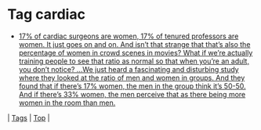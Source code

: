 <!--
title: Tag cardiac
date: 2020-06-28T15:26:59.254Z
tags:
-->
# Tag cardiac

 * [17% of cardiac surgeons are women, 17% of tenured professors are women. It just goes on and on. And isn’t that strange that that’s also the percentage of women in crowd scenes in movies? What if we’re actually training people to see that ratio as normal so that when you’re an adult, you don’t notice? …We just heard a fascinating and disturbing study where they looked at the ratio of men and women in groups. And they found that if there’s 17% women, the men in the group think it’s 50-50. And if there’s 33% women, the men perceive that as there being more women in the room than men.](72209601997.md)

| [Tags](tags.md) | [Top](index.md) |
